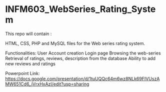 # INFM603_WebSeries_Rating_System

This repo will contain :

HTML, CSS, PHP and MySQL files for the Web series rating system.

Functionalities:
User Account creation
Login page
Browsing the web-series
Retrieval of ratings, reviews, description from the database
Ability to add new reviews and ratings




Powerpoint Link:
https://docs.google.com/presentation/d/1tuUQQc64m6wz8NLk69FIVUszAMW651Cd6_jVrxHxAzI/edit?usp=sharing
